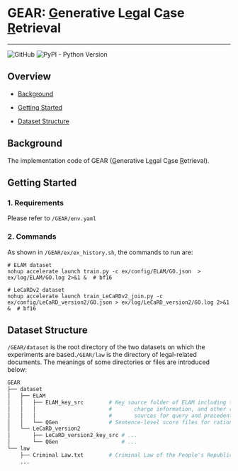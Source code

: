 # GEAR: <u>G</u>enerative L<u>e</u>gal C<u>a</u>se <u>R</u>etrieval

---

![GitHub](https://img.shields.io/github/license/myx666/LeCaRD) ![PyPI - Python Version](https://img.shields.io/pypi/pyversions/numpy)




## Overview

* [Background](#background)

* [Getting Started](#getting-started)

* [Dataset Structure](#dataset-structure)

  

## Background

The implementation code of GEAR (<u>G</u>enerative L<u>e</u>gal C<u>a</u>se <u>R</u>etrieval).



## Getting Started

### 1. Requirements

Please refer to `/GEAR/env.yaml`



### 2. Commands

As shown in  `/GEAR/ex/ex_history.sh`, the commands to run are:

```shell
# ELAM dataset
nohup accelerate launch train.py -c ex/config/ELAM/GO.json  > ex/log/ELAM/GO.log 2>&1 &  # bf16

# LeCaRDv2 dataset
nohup accelerate launch train_LeCaRDv2_join.py -c ex/config/LeCaRD_version2/GO.json > ex/log/LeCaRD_version2/GO.log 2>&1 &  # bf16
```



## Dataset Structure

`/GEAR/dataset` is the root directory of the two datasets on which the experiments are based.`/GEAR/law` is the directory of legal-related documents. The meanings of some directories or files are introduced below: 

```python
GEAR
├── dataset
│   ├── ELAM                       
│   │   ├── ELAM_key_src		# Key source folder of ELAM including text, labels, 
│   │   │ 						# 		charge information, and other relevant data
│   │   │						#       sources for query and precedent cases.
│   │   └── QGen			    # Sentence-level score files for rationale extraction
│   └── LeCaRD_version2
│       ├── LeCaRD_version2_key_src # ...
│       └── QGen					# ...
└── law
	├── Criminal Law.txt 		# Criminal Law of the People's Republic of China
    ...
```



